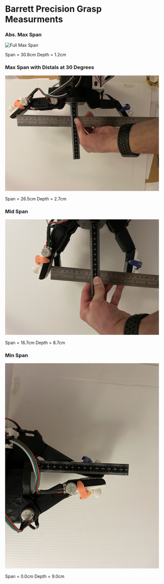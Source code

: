 # Barrett Precision Grasp Measurments


### Abs. Max Span
![Full Max Span](Images/Barrett_precision_absmax.jpg)

Span = 30.8cm
Depth = 1.2cm


### Max Span with Distals at 30 Degrees
![Max Span](Images/Barrett_precision_max.jpg)

Span = 26.5cm
Depth = 2.7cm


### Mid Span
![Mid Span](Images/Barrett_precision_mid.jpg)

Span = 16.7cm
Depth = 8.7cm


### Min Span
![Min Span](Images/Barrett_precision_min.jpg)

Span = 0.0cm
Depth = 9.0cm
